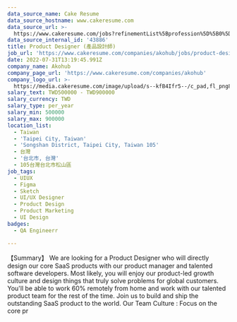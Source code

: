 ```yaml
---
data_source_name: Cake Resume
data_source_hostname: www.cakeresume.com
data_source_url: >-
  https://www.cakeresume.com/jobs?refinementList%5Bprofession%5D%5B0%5D=engineering_qa-engineer&refinementList%5Bsalary_currency%5D=TWD&range%5Bsalary_range%5D%5Bmin%5D=800096
data_source_internal_id: '43886'
title: Product Designer (產品設計師)
job_url: 'https://www.cakeresume.com/companies/akohub/jobs/product-designer-d99570'
date: 2022-07-31T13:19:45.991Z
company_name: Akohub
company_page_url: 'https://www.cakeresume.com/companies/akohub'
company_logo_url: >-
  https://media.cakeresume.com/image/upload/s--kfB4Ifr5--/c_pad,fl_png8,h_200,w_200/v1579582193/kauekxbkssrdhunk1oza.png
salary_text: TWD500000 - TWD900000
salary_currency: TWD
salary_type: per_year
salary_min: 500000
salary_max: 900000
location_list:
  - Taiwan
  - 'Taipei City, Taiwan'
  - 'Songshan District, Taipei City, Taiwan 105'
  - 台灣
  - '台北市, 台灣'
  - 105台灣台北市松山區
job_tags:
  - UIUX
  - Figma
  - Sketch
  - UI/UX Designer
  - Product Design
  - Product Marketing
  - UI Design
badges:
  - QA Engineerr

---
```


【Summary】 We are looking for a Product Designer who will directly design our core SaaS products with our product manager and talented software developers. Most likely, you will enjoy our product-led growth culture and design things that truly solve problems for global customers. You'll be able to work 60% remotely from home and work with our talented product team for the rest of the time. Join us to build and ship the outstanding SaaS product to the world. Our Team Culture : Focus on the core pr